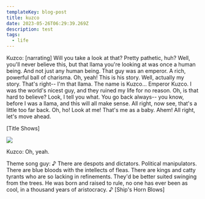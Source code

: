 ```yaml
---
templateKey: blog-post
title: kuzco
date: 2023-05-26T06:29:39.269Z
description: test
tags:
  - life
---
```

Kuzco: \[narrating] Will you take a look at that? Pretty pathetic, huh? Well, you'll never believe this, but that llama you're looking at was once a human being. And not just any human being. That guy was an emperor. A rich, powerful ball of charisma. Oh, yeah! This is his story. Well, actually my story. That's right-- I'm that llama. The name is Kuzco... Emperor Kuzco. I was the world's nicest guy, and they ruined my life for no reason. Oh, is that hard to believe? Look, I tell you what. You go back always-- you know, before I was a llama, and this will all make sense. All right, now see, that's a little too far back. Oh, ho! Look at me! That's me as a baby. Ahem! All right, let's move ahead.

\[Title Shows]

![](https://www.rd.com/wp-content/uploads/2018/02/30_Adorable-Puppy-Pictures-that-Will-Make-You-Melt_124167640_YamabikaY.jpg?fit=700,467)

Kuzco: Oh, yeah.

Theme song guy: ♪ There are despots and dictators. Political manipulators. There are blue bloods with the intellects of fleas. There are kings and catty tyrants who are so lacking in refinements. They'd be better suited swinging from the trees. He was born and raised to rule, no one has ever been as cool, in a thousand years of aristocracy. ♪
    \[Ship's Horn Blows]